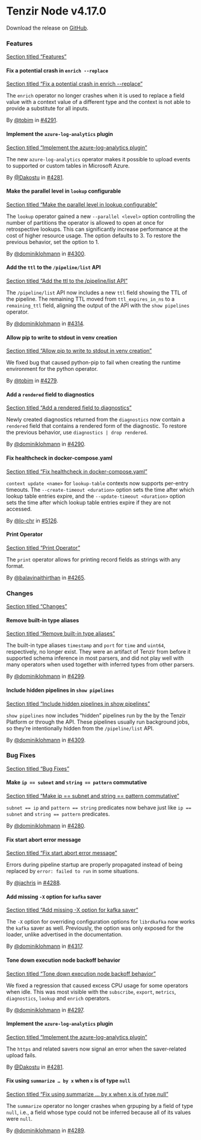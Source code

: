 # Tenzir Node v4.17.0

Download the release on [GitHub](https://github.com/tenzir/tenzir/releases/tag/v4.17.0).

### Features

[Section titled “Features”](#features)

#### Fix a potential crash in `enrich --replace`

[Section titled “Fix a potential crash in enrich --replace”](#fix-a-potential-crash-in-enrich---replace)

The `enrich` operator no longer crashes when it is used to replace a field value with a context value of a different type and the context is not able to provide a substitute for all inputs.

By [@tobim](https://github.com/tobim) in [#4291](https://github.com/tenzir/tenzir/pull/4291).

#### Implement the `azure-log-analytics` plugin

[Section titled “Implement the azure-log-analytics plugin”](#implement-the-azure-log-analytics-plugin)

The new `azure-log-analytics` operator makes it possible to upload events to supported or custom tables in Microsoft Azure.

By [@Dakostu](https://github.com/Dakostu) in [#4281](https://github.com/tenzir/tenzir/pull/4281).

#### Make the parallel level in `lookup` configurable

[Section titled “Make the parallel level in lookup configurable”](#make-the-parallel-level-in-lookup-configurable)

The `lookup` operator gained a new `--parallel <level>` option controlling the number of partitions the operator is allowed to open at once for retrospective lookups. This can significantly increase performance at the cost of higher resource usage. The option defaults to 3. To restore the previous behavior, set the option to 1.

By [@dominiklohmann](https://github.com/dominiklohmann) in [#4300](https://github.com/tenzir/tenzir/pull/4300).

#### Add the `ttl` to the `/pipeline/list` API

[Section titled “Add the ttl to the /pipeline/list API”](#add-the-ttl-to-the-pipelinelist-api)

The `/pipeline/list` API now includes a new `ttl` field showing the TTL of the pipeline. The remaining TTL moved from `ttl_expires_in_ns` to a `remaining_ttl` field, aligning the output of the API with the `show pipelines` operator.

By [@dominiklohmann](https://github.com/dominiklohmann) in [#4314](https://github.com/tenzir/tenzir/pull/4314).

#### Allow pip to write to stdout in venv creation

[Section titled “Allow pip to write to stdout in venv creation”](#allow-pip-to-write-to-stdout-in-venv-creation)

We fixed bug that caused python-pip to fail when creating the runtime environment for the python operator.

By [@tobim](https://github.com/tobim) in [#4279](https://github.com/tenzir/tenzir/pull/4279).

#### Add a `rendered` field to diagnostics

[Section titled “Add a rendered field to diagnostics”](#add-a-rendered-field-to-diagnostics)

Newly created diagnostics returned from the `diagnostics` now contain a `rendered` field that contains a rendered form of the diagnostic. To restore the previous behavior, use `diagnostics | drop rendered`.

By [@dominiklohmann](https://github.com/dominiklohmann) in [#4290](https://github.com/tenzir/tenzir/pull/4290).

#### Fix healthcheck in docker-compose.yaml

[Section titled “Fix healthcheck in docker-compose.yaml”](#fix-healthcheck-in-docker-composeyaml)

`context update <name>` for `lookup-table` contexts now supports per-entry timeouts. The `--create-timeout <duration>` option sets the time after which lookup table entries expire, and the `--update-timeout <duration>` option sets the time after which lookup table entries expire if they are not accessed.

By [@lo-chr](https://github.com/lo-chr) in [#5126](https://github.com/tenzir/tenzir/pull/5126).

#### Print Operator

[Section titled “Print Operator”](#print-operator)

The `print` operator allows for printing record fields as strings with any format.

By [@balavinaithirthan](https://github.com/balavinaithirthan) in [#4265](https://github.com/tenzir/tenzir/pull/4265).

### Changes

[Section titled “Changes”](#changes)

#### Remove built-in type aliases

[Section titled “Remove built-in type aliases”](#remove-built-in-type-aliases)

The built-in type aliases `timestamp` and `port` for `time` and `uint64`, respectively, no longer exist. They were an artifact of Tenzir from before it supported schema inference in most parsers, and did not play well with many operators when used together with inferred types from other parsers.

By [@dominiklohmann](https://github.com/dominiklohmann) in [#4299](https://github.com/tenzir/tenzir/pull/4299).

#### Include hidden pipelines in `show pipelines`

[Section titled “Include hidden pipelines in show pipelines”](#include-hidden-pipelines-in-show-pipelines)

`show pipelines` now includes “hidden” pipelines run by the by the Tenzir Platform or through the API. These pipelines usually run background jobs, so they’re intentionally hidden from the `/pipeline/list` API.

By [@dominiklohmann](https://github.com/dominiklohmann) in [#4309](https://github.com/tenzir/tenzir/pull/4309).

### Bug Fixes

[Section titled “Bug Fixes”](#bug-fixes)

#### Make `ip == subnet` and `string == pattern` commutative

[Section titled “Make ip == subnet and string == pattern commutative”](#make-ip--subnet-and-string--pattern-commutative)

`subnet == ip` and `pattern == string` predicates now behave just like `ip == subnet` and `string == pattern` predicates.

By [@dominiklohmann](https://github.com/dominiklohmann) in [#4280](https://github.com/tenzir/tenzir/pull/4280).

#### Fix start abort error message

[Section titled “Fix start abort error message”](#fix-start-abort-error-message)

Errors during pipeline startup are properly propagated instead of being replaced by `error: failed to run` in some situations.

By [@jachris](https://github.com/jachris) in [#4288](https://github.com/tenzir/tenzir/pull/4288).

#### Add missing `-X` option for `kafka` saver

[Section titled “Add missing -X option for kafka saver”](#add-missing--x-option-for-kafka-saver)

The `-X` option for overriding configuration options for `librdkafka` now works the `kafka` saver as well. Previously, the option was only exposed for the loader, unlike advertised in the documentation.

By [@dominiklohmann](https://github.com/dominiklohmann) in [#4317](https://github.com/tenzir/tenzir/pull/4317).

#### Tone down execution node backoff behavior

[Section titled “Tone down execution node backoff behavior”](#tone-down-execution-node-backoff-behavior)

We fixed a regression that caused excess CPU usage for some operators when idle. This was most visible with the `subscribe`, `export`, `metrics`, `diagnostics`, `lookup` and `enrich` operators.

By [@dominiklohmann](https://github.com/dominiklohmann) in [#4297](https://github.com/tenzir/tenzir/pull/4297).

#### Implement the `azure-log-analytics` plugin

[Section titled “Implement the azure-log-analytics plugin”](#implement-the-azure-log-analytics-plugin-1)

The `https` and related savers now signal an error when the saver-related upload fails.

By [@Dakostu](https://github.com/Dakostu) in [#4281](https://github.com/tenzir/tenzir/pull/4281).

#### Fix using `summarize … by x` when `x` is of type `null`

[Section titled “Fix using summarize … by x when x is of type null”](#fix-using-summarize--by-x-when-x-is-of-type-null)

The `summarize` operator no longer crashes when grpuping by a field of type `null`, i.e., a field whose type could not be inferred because all of its values were `null`.

By [@dominiklohmann](https://github.com/dominiklohmann) in [#4289](https://github.com/tenzir/tenzir/pull/4289).